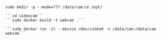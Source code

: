 ```sudo mkdir -p --mode=777 /data/cam```
```cd /opt/```
```sudo git clone https://github.com/Atatanoff/videocam.git'''
```cd videocam```
```sudo docker build -t webcam .```

```sudo docker run -it --device /dev/video0 -v /data/cam:/data/cam webcam```